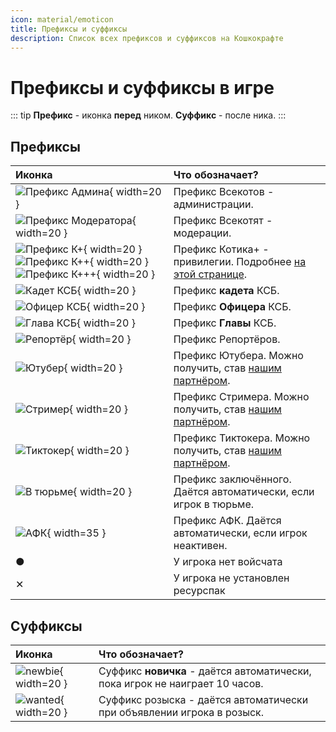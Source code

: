 ```yaml
---
icon: material/emoticon
title: Префиксы и суффиксы
description: Список всех префиксов и суффиксов на Кошкокрафте
---
```


# Префиксы и суффиксы в игре

::: tip
**Префикс** - иконка **перед** ником. **Суффикс** - после ника.
:::

## Префиксы

| Иконка | Что обозначает? |
| :------- | :--------------- | 
|![Префикс Админа](/assets/general/prefixes/admin.png){ width=20 }|Префикс Всекотов - администрации.|
|![Префикс Модератора](/assets/general/prefixes/moder.png){ width=20 }|Префикс Всекотят - модерации.|
|![Префикс К+](/assets/general/prefixes/kplus.png){ width=20 } ![Префикс К++](/assets/general/prefixes/kplusplus.png){ width=20 } ![Префикс К+++](/assets/general/prefixes/kplusplusplus.png){ width=20 }|Префикс <span class="neon">Котика+</span> - привилегии. Подробнее [на этой странице](../../info/donate.md).|
|![Кадет КСБ](/assets/general/prefixes/kadet_police.png){ width=20 }|Префикс **кадета** КСБ.|
|![Офицер КСБ](/assets/general/prefixes/police.png){ width=20 }|Префикс **Офицера** КСБ.|
|![Глава КСБ](/assets/general/prefixes/glav_police.png){ width=20 }|Префикс **Главы** КСБ.|
|![Репортёр](/assets/general/prefixes/reporter.png){ width=20 }|Префикс Репортёров.|
|![Ютубер](/assets/general/prefixes/youtube.png){ width=20 }|Префикс Ютубера. Можно получить, став [нашим партнёром](../../info/for_media.md).|
|![Стример](/assets/general/prefixes/twitch.png){ width=20 }|Префикс Стримера. Можно получить, став [нашим партнёром](../../info/for_media.md).|
|![Тиктокер](/assets/general/prefixes/tiktok.png){ width=20 }|Префикс Тиктокера. Можно получить, став [нашим партнёром](../../info/for_media.md).|
|![В тюрьме](/assets/general/prefixes/jailed.png){ width=20 }|Префикс заключённого. Даётся автоматически, если игрок в тюрьме.|
|![АФК](/assets/general/prefixes/afk.png){ width=35 }|Префикс АФК. Даётся автоматически, если игрок неактивен.|
|<span class="red">●</span>|У игрока нет войсчата|
|<span class="red">✕</span>|У игрока не установлен ресурспак|


## Суффиксы
| Иконка | Что обозначает? |
| :------- | :--------------- | 
|![newbie](/assets/general/prefixes/newbie.png){ width=20 }|Суффикс **новичка** - даётся автоматически, пока игрок не наиграет 10 часов.|
|![wanted](/assets/general/prefixes/wanted.png){ width=20 }|Суффикс розыска - даётся автоматически при объявлении игрока в розыск.|